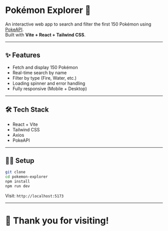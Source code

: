 # Pokémon Explorer 🧩

An interactive web app to search and filter the first 150 Pokémon using [PokeAPI](https://pokeapi.co/).  
Built with **Vite + React + Tailwind CSS**.

---

## ✨ Features

- Fetch and display 150 Pokémon
- Real-time search by name
- Filter by type (Fire, Water, etc.)
- Loading spinner and error handling
- Fully responsive (Mobile + Desktop)

---

## 🛠 Tech Stack

- React + Vite
- Tailwind CSS
- Axios
- PokeAPI

---

## 🧑‍💻 Setup

```bash
git clone 
cd pokemon-explorer
npm install
npm run dev
```

Visit: `http://localhost:5173`

---

# 🎉 Thank you for visiting!